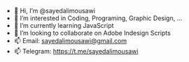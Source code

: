- 👋 Hi, I’m @sayedalimousawi
- 👀 I’m interested in Coding, Programing, Graphic Design, ...
- 🌱 I’m currently learning JavaScript
- 💞️ I’m looking to collaborate on Adobe Indesign Scripts
- 📫 Email: sayedalimousawi@gmail.com
- 📫 Telegram: https://t.me/sayedalimousawi

<!---
sayedalimousawi/sayedalimousawi is a ✨ special ✨ repository because its `README.md` (this file) appears on your GitHub profile.
You can click the Preview link to take a look at your changes.
--->

